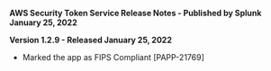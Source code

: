 **AWS Security Token Service Release Notes - Published by Splunk January 25, 2022**


**Version 1.2.9 - Released January 25, 2022**

* Marked the app as FIPS Compliant [PAPP-21769]